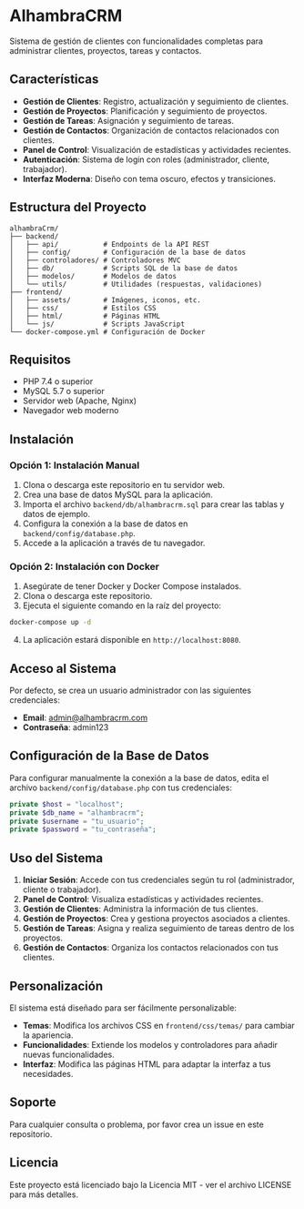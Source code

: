 # AlhambraCRM

Sistema de gestión de clientes con funcionalidades completas para administrar clientes, proyectos, tareas y contactos.

## Características

- **Gestión de Clientes**: Registro, actualización y seguimiento de clientes.
- **Gestión de Proyectos**: Planificación y seguimiento de proyectos.
- **Gestión de Tareas**: Asignación y seguimiento de tareas.
- **Gestión de Contactos**: Organización de contactos relacionados con clientes.
- **Panel de Control**: Visualización de estadísticas y actividades recientes.
- **Autenticación**: Sistema de login con roles (administrador, cliente, trabajador).
- **Interfaz Moderna**: Diseño con tema oscuro, efectos y transiciones.

## Estructura del Proyecto

```
alhambraCrm/
├── backend/
│   ├── api/           # Endpoints de la API REST
│   ├── config/        # Configuración de la base de datos
│   ├── controladores/ # Controladores MVC
│   ├── db/            # Scripts SQL de la base de datos
│   ├── modelos/       # Modelos de datos
│   └── utils/         # Utilidades (respuestas, validaciones)
├── frontend/
│   ├── assets/        # Imágenes, iconos, etc.
│   ├── css/           # Estilos CSS
│   ├── html/          # Páginas HTML
│   └── js/            # Scripts JavaScript
└── docker-compose.yml # Configuración de Docker
```

## Requisitos

- PHP 7.4 o superior
- MySQL 5.7 o superior
- Servidor web (Apache, Nginx)
- Navegador web moderno

## Instalación

### Opción 1: Instalación Manual

1. Clona o descarga este repositorio en tu servidor web.
2. Crea una base de datos MySQL para la aplicación.
3. Importa el archivo `backend/db/alhambracrm.sql` para crear las tablas y datos de ejemplo.
4. Configura la conexión a la base de datos en `backend/config/database.php`.
5. Accede a la aplicación a través de tu navegador.

### Opción 2: Instalación con Docker

1. Asegúrate de tener Docker y Docker Compose instalados.
2. Clona o descarga este repositorio.
3. Ejecuta el siguiente comando en la raíz del proyecto:

```bash
docker-compose up -d
```

4. La aplicación estará disponible en `http://localhost:8080`.

## Acceso al Sistema

Por defecto, se crea un usuario administrador con las siguientes credenciales:

- **Email**: admin@alhambracrm.com
- **Contraseña**: admin123

## Configuración de la Base de Datos

Para configurar manualmente la conexión a la base de datos, edita el archivo `backend/config/database.php` con tus credenciales:

```php
private $host = "localhost";
private $db_name = "alhambracrm";
private $username = "tu_usuario";
private $password = "tu_contraseña";
```

## Uso del Sistema

1. **Iniciar Sesión**: Accede con tus credenciales según tu rol (administrador, cliente o trabajador).
2. **Panel de Control**: Visualiza estadísticas y actividades recientes.
3. **Gestión de Clientes**: Administra la información de tus clientes.
4. **Gestión de Proyectos**: Crea y gestiona proyectos asociados a clientes.
5. **Gestión de Tareas**: Asigna y realiza seguimiento de tareas dentro de los proyectos.
6. **Gestión de Contactos**: Organiza los contactos relacionados con tus clientes.

## Personalización

El sistema está diseñado para ser fácilmente personalizable:

- **Temas**: Modifica los archivos CSS en `frontend/css/temas/` para cambiar la apariencia.
- **Funcionalidades**: Extiende los modelos y controladores para añadir nuevas funcionalidades.
- **Interfaz**: Modifica las páginas HTML para adaptar la interfaz a tus necesidades.

## Soporte

Para cualquier consulta o problema, por favor crea un issue en este repositorio.

## Licencia

Este proyecto está licenciado bajo la Licencia MIT - ver el archivo LICENSE para más detalles.
